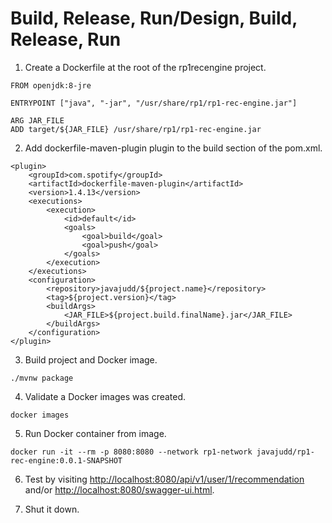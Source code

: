 # Build, Release, Run/Design, Build, Release, Run

1. Create a Dockerfile at the root of the rp1recengine project.
```
FROM openjdk:8-jre

ENTRYPOINT ["java", "-jar", "/usr/share/rp1/rp1-rec-engine.jar"]

ARG JAR_FILE
ADD target/${JAR_FILE} /usr/share/rp1/rp1-rec-engine.jar
```

2. Add dockerfile-maven-plugin plugin to the build section of the pom.xml.
```
<plugin>
    <groupId>com.spotify</groupId>
    <artifactId>dockerfile-maven-plugin</artifactId>
    <version>1.4.13</version>
    <executions>
        <execution>
            <id>default</id>
            <goals>
                <goal>build</goal>
                <goal>push</goal>
            </goals>
        </execution>
    </executions>
    <configuration>
        <repository>javajudd/${project.name}</repository>
        <tag>${project.version}</tag>
        <buildArgs>
            <JAR_FILE>${project.build.finalName}.jar</JAR_FILE>
        </buildArgs>
    </configuration>
</plugin>
```

3. Build project and Docker image.
```
./mvnw package
```

4. Validate a Docker images was created.
```
docker images
```

5. Run Docker container from image.
```
docker run -it --rm -p 8080:8080 --network rp1-network javajudd/rp1-rec-engine:0.0.1-SNAPSHOT
```

6. Test by visiting [http://localhost:8080/api/v1/user/1/recommendation](http://localhost:8080/api/v1/user/2/recommendation) and/or [http://localhost:8080/swagger-ui.html](http://localhost:8080/swagger-ui.html).

7. Shut it down.